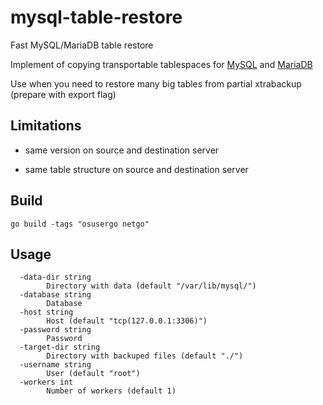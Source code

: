 # mysql-table-restore

Fast MySQL/MariaDB table restore

Implement of copying transportable tablespaces for [MySQL](https://dev.mysql.com/doc/refman/5.7/en/innodb-table-import.html) and [MariaDB](https://mariadb.com/kb/en/innodb-file-per-table-tablespaces/#copying-transportable-tablespaces)

Use when you need to restore many big tables from partial xtrabackup (prepare with export flag)

## Limitations

- same version on source and destination server

- same table structure on source and destination server

## Build

```shell
go build -tags "osusergo netgo"
```

## Usage

```
  -data-dir string
    	Directory with data (default "/var/lib/mysql/")
  -database string
    	Database
  -host string
    	Host (default "tcp(127.0.0.1:3306)")
  -password string
    	Password
  -target-dir string
    	Directory with backuped files (default "./")
  -username string
    	User (default "root")
  -workers int
    	Number of workers (default 1)
```